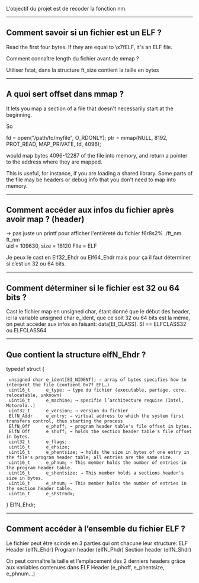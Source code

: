 L'objectif du projet est de recoder la fonction nm.

-------------------------------------------------------------------------------------
Comment savoir si un fichier est un ELF ?
-------------------------------------------------------------------------------------
Read the first four bytes. If they are equal to \x7fELF, it's an ELF file. 

Comment connaître length du fichier avant de mmap ?

Utiliser fstat, dans la structure ft_size contient la taille en bytes

-------------------------------------------------------------------------------------
A quoi sert offset dans mmap ?
-------------------------------------------------------------------------------------
It lets you map a section of a file that doesn't necessarily start at the beginning.

So

fd = open("/path/to/myfile", O_RDONLY);
ptr = mmap(NULL, 8192, PROT_READ, MAP_PRIVATE, fd, 4096);

would map bytes 4096-12287 of the file into memory, and return a pointer to the address where they are mapped.

This is useful, for instance, if you are loading a shared library. Some parts of the file may be headers or debug info that you don't need to map into memory.

-------------------------------------------------------------------------------------
Comment accéder aux infos du fichier après avoir map ? (header)
-------------------------------------------------------------------------------------
→ pas juste un printf pour afficher l'entièreté du fichier
f6r8s2% ./ft_nm ft_nm   
uid = 109630, size = 16120
FIle = ELF

Je peux le cast en Elf32_Ehdr ou Elf64_Ehdr mais pour ça il faut déterminer si c’est un 32 ou 64 bits.

-------------------------------------------------------------------------------------
Comment déterminer si le fichier est 32 ou 64 bits ?
-------------------------------------------------------------------------------------
Cast le fichier map en unsigned char, étant donné que le début des header, ici la variable unsigned char e_ident, que ce soit 32 ou 64 bits est la même, on peut accéder aux infos en faisant: data[EI_CLASS]. SI == ELFCLASS32 ou ELFCLASS64

-------------------------------------------------------------------------------------
Que contient la structure elfN_Ehdr ?
-------------------------------------------------------------------------------------
typedef struct {

     unsigned char e_ident[EI_NIDENT]; → array of bytes specifies how to interpret the file (contient 0x7f EFL…)
     uint16_t      e_type; → type du fichier (executable, partage, core, relocatable, unknown)
     uint16_t      e_machine; → specifie l’architecture requise (Intel, Motorola..)
     uint32_t      e_version; → version du fichier
     ElfN_Addr     e_entry; → virtual address to which the system first transfers control, thus starting the process
     ElfN_Off      e_phoff; → program header table's file offset in bytes.
     ElfN_Off      e_shoff; → holds the section header table's file offset in bytes.
     uint32_t      e_flags;
     uint16_t      e_ehsize;
     uint16_t      e_phentsize; → holds the size in bytes of one entry in the file's program header table; all entries are the same size.
     uint16_t      e_phnum; → This member holds the number of entries in the program header table.
     uint16_t      e_shentsize; → This member holds a sections header's size in bytes.
     uint16_t      e_shnum; → This member holds the number of entries in the section header table.
     uint16_t      e_shstrndx;
} ElfN_Ehdr;

-------------------------------------------------------------------------------------
Comment accéder à l’ensemble du fichier ELF ?
-------------------------------------------------------------------------------------
Le fichier peut être scindé en 3 parties qui ont chacune leur structure:
ELF Header (elfN_Ehdr)
Program header (elfN_Phdr)
Section header (elfN_Shdr)

On peut connaître la taille et l’emplacement des 2 derniers headers grâce aux variables contenues dans ELF Header (e_phoff, e_phentsize, e_phnum…)
